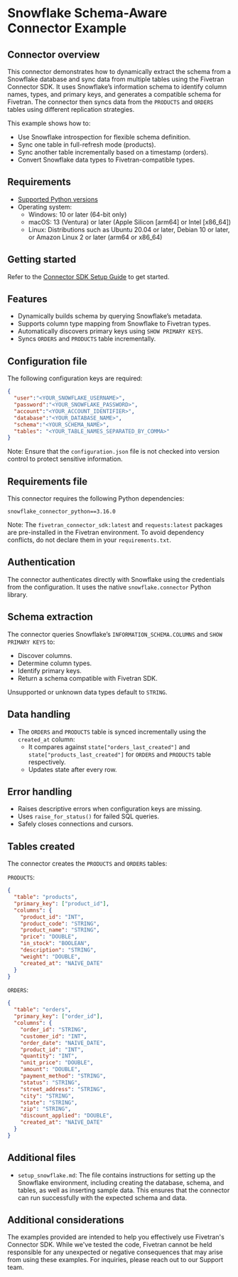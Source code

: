 # Snowflake Schema-Aware Connector Example

## Connector overview
This connector demonstrates how to dynamically extract the schema from a Snowflake database and sync data from multiple tables using the Fivetran Connector SDK. It uses Snowflake’s information schema to identify column names, types, and primary keys, and generates a compatible schema for Fivetran. The connector then syncs data from the `PRODUCTS` and `ORDERS` tables using different replication strategies.

This example shows how to:
- Use Snowflake introspection for flexible schema definition.
- Sync one table in full-refresh mode (products).
- Sync another table incrementally based on a timestamp (orders).
- Convert Snowflake data types to Fivetran-compatible types.


## Requirements
- [Supported Python versions](https://github.com/fivetran/fivetran_connector_sdk/blob/main/README.md#requirements)   
- Operating system:
  - Windows: 10 or later (64-bit only)
  - macOS: 13 (Ventura) or later (Apple Silicon [arm64] or Intel [x86_64])
  - Linux: Distributions such as Ubuntu 20.04 or later, Debian 10 or later, or Amazon Linux 2 or later (arm64 or x86_64)


## Getting started
Refer to the [Connector SDK Setup Guide](https://fivetran.com/docs/connectors/connector-sdk/setup-guide) to get started.


## Features
- Dynamically builds schema by querying Snowflake’s metadata.
- Supports column type mapping from Snowflake to Fivetran types.
- Automatically discovers primary keys using `SHOW PRIMARY KEYS`.
- Syncs `ORDERS` and `PRODUCTS` table incrementally.


## Configuration file
The following configuration keys are required:

```json
{
  "user":"<YOUR_SNOWFLAKE_USERNAME>",
  "password":"<YOUR_SNOWFLAKE_PASSWORD>",
  "account":"<YOUR_ACCOUNT_IDENTIFIER>",
  "database":"<YOUR_DATABASE_NAME>",
  "schema":"<YOUR_SCHEMA_NAME>",
  "tables": "<YOUR_TABLE_NAMES_SEPARATED_BY_COMMA>"
}
```

Note: Ensure that the `configuration.json` file is not checked into version control to protect sensitive information.


## Requirements file
This connector requires the following Python dependencies:

```
snowflake_connector_python==3.16.0
```

Note: The `fivetran_connector_sdk:latest` and `requests:latest` packages are pre-installed in the Fivetran environment. To avoid dependency conflicts, do not declare them in your `requirements.txt`.


## Authentication
The connector authenticates directly with Snowflake using the credentials from the configuration. It uses the native `snowflake.connector` Python library.


## Schema extraction
The connector queries Snowflake’s `INFORMATION_SCHEMA.COLUMNS` and `SHOW PRIMARY KEYS` to:
- Discover columns.
- Determine column types.
- Identify primary keys.
- Return a schema compatible with Fivetran SDK.

Unsupported or unknown data types default to `STRING`.


## Data handling
- The `ORDERS` and `PRODUCTS` table is synced incrementally using the `created_at` column:
  - It compares against `state["orders_last_created"]` and `state["products_last_created"]` for `ORDERS` and `PRODUCTS` table respectively.
  - Updates state after every row.


## Error handling
- Raises descriptive errors when configuration keys are missing.
- Uses `raise_for_status()` for failed SQL queries.
- Safely closes connections and cursors.

## Tables created
The connector creates the `PRODUCTS` and `ORDERS` tables:

`PRODUCTS`:
```json
{
  "table": "products",
  "primary_key": ["product_id"],
  "columns": {
    "product_id": "INT",
    "product_code": "STRING",
    "product_name": "STRING",
    "price": "DOUBLE",
    "in_stock": "BOOLEAN",
    "description": "STRING",
    "weight": "DOUBLE",
    "created_at": "NAIVE_DATE"
  }
}
```

`ORDERS`:
```json
{
  "table": "orders",
  "primary_key": ["order_id"],
  "columns": {
    "order_id": "STRING",
    "customer_id": "INT",
    "order_date": "NAIVE_DATE",
    "product_id": "INT",
    "quantity": "INT",
    "unit_price": "DOUBLE",
    "amount": "DOUBLE",
    "payment_method": "STRING",
    "status": "STRING",
    "street_address": "STRING",
    "city": "STRING",
    "state": "STRING",
    "zip": "STRING",
    "discount_applied": "DOUBLE",
    "created_at": "NAIVE_DATE"
  }
}
```

## Additional files
- `setup_snowflake.md`: The file contains instructions for setting up the Snowflake environment, including creating the database, schema, and tables, as well as inserting sample data. This ensures that the connector can run successfully with the expected schema and data.

## Additional considerations

The examples provided are intended to help you effectively use Fivetran's Connector SDK. While we've tested the code, Fivetran cannot be held responsible for any unexpected or negative consequences that may arise from using these examples. For inquiries, please reach out to our Support team.